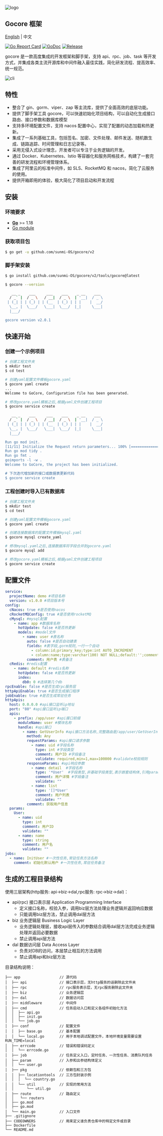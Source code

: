 ![logo](https://file.cdn.sunmi.com/logo.png?x-oss-process=image/resize,h_200)

Gocore 框架
---
[English](README.md) | 中文

[![Go Report Card](https://goreportcard.com/badge/github.com/sunmi-OS/gocore)](https://goreportcard.com/report/github.com/sunmi-OS/gocore)
[![GoDoc](https://godoc.org/github.com/sunmi-OS/gocore/v2?status.svg)](https://pkg.go.dev/github.com/sunmi-OS/gocore/v2)
[![Release](https://img.shields.io/github/v/release/sunmi-OS/gocore.svg?style=flat-square)](https://github.com/sunmi-OS/gocore/releases)

gocore 是一款高度集成的开发框架和脚手架，支持 api、rpc、job、task 等开发方式，并集成各类主流开源库和中间件融入最佳实践，简化研发流程、提高效率、统一规范。

![cli](https://file.cdn.sunmi.com/gocore_cli.svg)

## 特性

- 整合了 gin、gorm、viper、zap 等主流库，提供了全面高效的底层功能。
- 提供了脚手架工具 gocore，可以快速初始化项目结构，可以自动化生成接口路由、接口参数和数据库模型
- 支持多环境配置文件，支持 nacos 配置中心，实现了配置的动态加载和热更新。
- 集成了一系列基础工具，包括签名、加密、文件处理、邮件发送、随机数生成、链路追踪、时间管理和日志记录等。
- 采用无侵入式设计理念，开发者可以专注于业务逻辑的开发。
- 通过 Docker、Kubernetes、Istio 等容器化和服务网格技术，构建了一套完善的研发流程和环境管理体系。
- 集成了阿里云的标准中间件，如 SLS、RocketMQ 和 nacos，简化了云服务的使用。
- 提供开箱即用的体验，极大简化了项目启动和开发流程

## 安装

### 环境要求

- **[Go](https://go.dev/)** >= 1.18
- [Go module](https://github.com/golang/go/wiki/Modules)

### 获取项目包

```sh
$ go get -u github.com/sunmi-OS/gocore/v2
```

### 脚手架安装

```sh
$ go install github.com/sunmi-OS/gocore/v2/tools/gocore@latest

$ gocore --version

   __ _    ___     ___    ___    _ __    ___
  / _` |  / _ \   / __|  / _ \  | '__|  / _ \
 | (_| | | (_) | | (__  | (_) | | |    |  __/
  \__, |  \___/   \___|  \___/  |_|     \___|
  |___/

gocore version v2.0.1
```

## 快速开始

### 创建一个示例项目

```sh
# 创建工程文件夹
$ mkdir test
$ cd test

# 创建yaml配置文件模板gocore.yaml
$ gocore yaml create 
...
Welcome to GoCore, Configuration file has been generated.

# 修改gocore.yaml模板之后,根据yaml文件创建工程项目
$ gocore service create 

   __ _    ___     ___    ___    _ __    ___
  / _` |  / _ \   / __|  / _ \  | '__|  / _ \
 | (_| | | (_) | | (__  | (_) | | |    |  __/
  \__, |  \___/   \___|  \___/  |_|     \___|
  |___/

Run go mod init.
[11/11] Initialize the Request return parameters... 100% [========================================]   
Run go mod tidy .
Run go fmt .
goimports -l -w .
Welcome to GoCore, the project has been initialized.

# 下次迭代增加新的接口或数据表更新代码
$ gocore service create 

```

### 工程创建时导入已有数据库

```sh
# 创建工程文件夹
$ mkdir test 
$ cd test

# 创建yaml配置文件模板gocore.yaml
$ gocore yaml create 

# 创建连接数据库的配置文件模板mysql.yaml
$ gocore mysql create_yaml 

# 修改mysql.yaml之后,连接数据库将字段合并到gocore.yaml
$ gocore mysql add 

# 修改gocore.yaml模板之后,根据yaml文件创建工程项目
$ gocore service create 
```

## 配置文件

```yaml
service:
  projectName: demo #项目名称
  version: v1.0.0 #项目版本号
config:
  cNacos: true #是否使用nacos
  cRocketMQConfig: true #是否使用rocketMQ
  cMysql: #mysql配置
    - name: app #数据库名称
      hotUpdate: false #是否热更新
      models: #model文件
        - name: user #表名称
          auto: false #是否自动建表
          fields: #表字段,gorm规则,一行一个自动
            - column:id;primary_key;type:int AUTO_INCREMENT
            - column:name;type:varchar(100) NOT NULL;default:'';comment:'用户名';unique_index
          comment: 用户表 #表备注
  cRedis: #redis配置
    - name: default #redis名称
      hotUpdate: false #是否热更新
      index:
        db0: 0 #选择第几个db
rpcEnable: false #是否生成rpc服务层
httpApiEnable: true #是否生成接口程序
jobEnable: true #是否生成常驻任务
httpApis:
  host: 0.0.0.0 #api接口监听ip地址
  port: "80" #api接口监听ip端口
  apis:
    - prefix: /app/user #api接口前缀
      moduleName: user #模块名称
      handle: #api接口
        - name: GetUserInfo #api接口方法名称,完整路由是/app/user/GetUserInfo
          method: Any
          requestParams: #api接口请求参数
            - name: uid #字段名称
              type: int #字段类型
              comment: 用户ID #字段备注
              validate: required,min=1,max=100000 #validate校验规则
          responseParams: #api响应参数
            - name: detail  #字段名称
              type: '*User'  #字段类型,非基础字段类型,表示嵌套结构体,引用params中的结构体
              comment: 用户详情 #字段备注
              validate: ""
            - name: list
              type: '[]*User'
              comment: 用户列表
              validate: ""
          comment: 获取用户信息
  params:
    User:
      - name: uid
        type: int
        comment: 用户ID
        validate: ""
      - name: name
        type: string
        comment: 用户名
        validate: ""
jobs:
  - name: InitUser #一次性任务,常驻任务方法名称
    comment: 初始化默认用户 #一次性任务,常驻任务备注
```

## 生成的工程目录结构

使用三层架构(http服务: api->biz->dal,rpc服务: rpc->biz->dal)：

- api(rpc) 接口表示层 Application Programming Interface
  - 定义接口名称，校验入参，调用biz层方法处理业务逻辑并返回响应数据
  - 只能调用biz层方法，禁止调用dal层方法
- biz 业务逻辑层 Business Logic Layer
  - 业务逻辑处理层，接收api层传入的参数结合调用dal层方法完成业务逻辑处理并返回必要数据
  - 禁止调用api层方法
- dal 数据访问层 Data Access Layer
  - 负责对DB的访问，本层禁止相互的方法调用
  - 禁止调用api和biz层方法

目录结构说明：

```
├── app                  // 源代码
│  ├── api               // 接口表示层，无http服务的话删除此文件夹
│  ├── rpc               // rpc服务表示层，无rpc服务删除此文件夹
│  ├── biz               // 业务逻辑层
│  ├── dal               // 数据访问层
│  ├── middleware        // 中间件
│  ├── cmd               // 任务启动入口和定义各组件初始化方法
│  │  ├── api.go
│  │  ├── init.go
│  │  └── job.go
│  ├── conf              // 配置文件
│  │  ├── base.go        // 基本配置
│  │  └── local.go       // 用于本地调试配置文件，本地环境变量需要设置RUN_TIME=local
│  ├── errcode           // 错误和错误码定义
│  │  └── errcode.go
│  ├── job               // 任务定义入口，定时任务、一次性任务、消费队列任务
│  ├── param             // 入参和出参结构体定义
│  │  └── user.go
│  ├── pkg               // 依赖包和三方包
│  │  ├── locationtools  // 三方包封装示例
│  │  │  └── country.go
│  │  └── util           // 实现的常用方法
│  │      └── util.go
│  ├── route             // 路由定义
│  │   └── routers
│  ├── go.mod
│  ├── go.mod
│  └── main.go           // 入口文件
├── .gitignore
├── CODEOWNERS           // 用来定义谁负责仓库中的特定文件或目录
├── Dockerfile
└── README.md
```